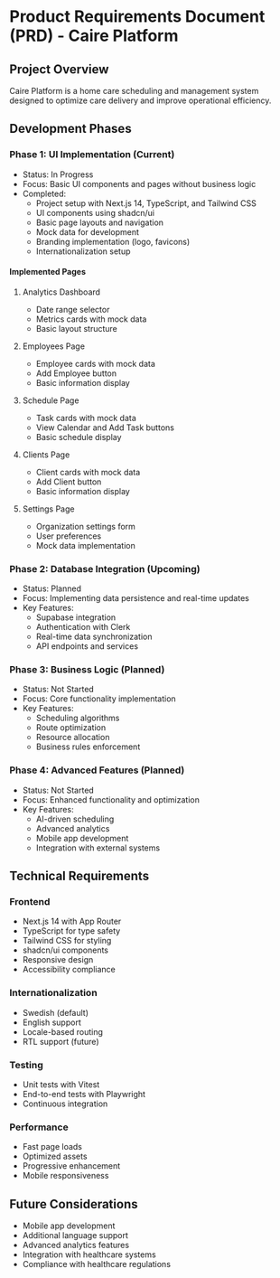 # Product Requirements Document (PRD) - Caire Platform

## Project Overview

Caire Platform is a home care scheduling and management system designed to optimize care delivery and improve operational efficiency.

## Development Phases

### Phase 1: UI Implementation (Current)

- Status: In Progress
- Focus: Basic UI components and pages without business logic
- Completed:
  - Project setup with Next.js 14, TypeScript, and Tailwind CSS
  - UI components using shadcn/ui
  - Basic page layouts and navigation
  - Mock data for development
  - Branding implementation (logo, favicons)
  - Internationalization setup

#### Implemented Pages

1. Analytics Dashboard

   - Date range selector
   - Metrics cards with mock data
   - Basic layout structure

2. Employees Page

   - Employee cards with mock data
   - Add Employee button
   - Basic information display

3. Schedule Page

   - Task cards with mock data
   - View Calendar and Add Task buttons
   - Basic schedule display

4. Clients Page

   - Client cards with mock data
   - Add Client button
   - Basic information display

5. Settings Page
   - Organization settings form
   - User preferences
   - Mock data implementation

### Phase 2: Database Integration (Upcoming)

- Status: Planned
- Focus: Implementing data persistence and real-time updates
- Key Features:
  - Supabase integration
  - Authentication with Clerk
  - Real-time data synchronization
  - API endpoints and services

### Phase 3: Business Logic (Planned)

- Status: Not Started
- Focus: Core functionality implementation
- Key Features:
  - Scheduling algorithms
  - Route optimization
  - Resource allocation
  - Business rules enforcement

### Phase 4: Advanced Features (Planned)

- Status: Not Started
- Focus: Enhanced functionality and optimization
- Key Features:
  - AI-driven scheduling
  - Advanced analytics
  - Mobile app development
  - Integration with external systems

## Technical Requirements

### Frontend

- Next.js 14 with App Router
- TypeScript for type safety
- Tailwind CSS for styling
- shadcn/ui components
- Responsive design
- Accessibility compliance

### Internationalization

- Swedish (default)
- English support
- Locale-based routing
- RTL support (future)

### Testing

- Unit tests with Vitest
- End-to-end tests with Playwright
- Continuous integration

### Performance

- Fast page loads
- Optimized assets
- Progressive enhancement
- Mobile responsiveness

## Future Considerations

- Mobile app development
- Additional language support
- Advanced analytics features
- Integration with healthcare systems
- Compliance with healthcare regulations
